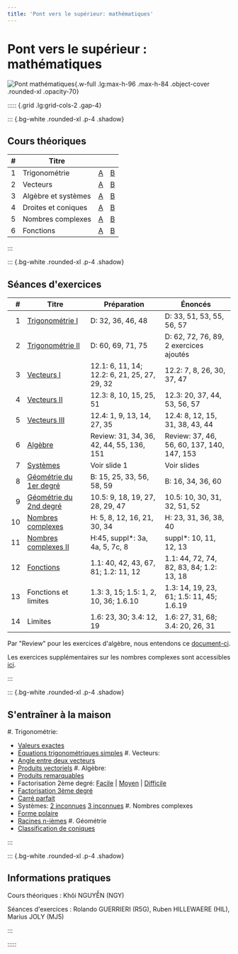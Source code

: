 ```yaml
---
title: 'Pont vers le supérieur: mathématiques'
---
```


# Pont vers le supérieur : mathématiques

![Pont mathématiques](/images/PM1C.png){.w-full .lg:max-h-96 .max-h-84 .object-cover .rounded-xl .opacity-70}

::::: {.grid .lg:grid-cols-2 .gap-4}

::: {.bg-white .rounded-xl .p-4 .shadow}

## Cours théoriques

|   # | Titre               |                                                                    |                                                                    |
| --: | ------------------- | :----------------------------------------------------------------: | :----------------------------------------------------------------: |
|   1 | Trigonométrie       |           [A](/PM1C/slides/01-trigonometry?boardName=A)            |           [B](/PM1C/slides/01-trigonometry?boardName=B)            |
|   2 | Vecteurs            |              [A](/PM1C/slides/02-vectors?boardName=A)              |              [B](/PM1C/slides/02-vectors?boardName=B)              |
|   3 | Algèbre et systèmes |              [A](/PM1C/slides/03-algebra?boardName=A)              |              [B](/PM1C/slides/03-algebra?boardName=B)              |
|   4 | Droites et coniques | [A](/PM1C/slides/04-straight-lines-and-conic-sections?boardName=A) | [B](/PM1C/slides/04-straight-lines-and-conic-sections?boardName=B) |
|   5 | Nombres complexes   |          [A](/PM1C/slides/05-complex-numbers?boardName=A)          |          [B](/PM1C/slides/05-complex-numbers?boardName=B)          |
|   6 | Fonctions           |             [A](/PM1C/slides/06-functions?boardName=A)             |             [B](/PM1C/slides/06-functions?boardName=B)             |

:::

::: {.bg-white .rounded-xl .p-4 .shadow}

## Séances d'exercices

|   # | Titre                                                       | Préparation                                  | Énoncés                                    |
| --: | ----------------------------------------------------------- | -------------------------------------------- | ------------------------------------------ |
|   1 | [Trigonométrie I](/PM1C/exercises/01-trigonometry)          | D: 32, 36, 46, 48                            | D: 33, 51, 53, 55, 56, 57                  |
|   2 | [Trigonométrie II](/PM1C/exercises/02-trigonometry)         | D: 60, 69, 71, 75                            | D: 62, 72, 76, 89, 2 exercices ajoutés     |
|   3 | [Vecteurs I](/PM1C/exercises/03-vectors)                    | 12.1: 6, 11, 14; 12.2: 6, 21, 25, 27, 29, 32 | 12.2: 7, 8, 26, 30, 37, 47                 |
|   4 | [Vecteurs II](/PM1C/exercises/04-vectors)                   | 12.3: 8, 10, 15, 25, 51                      | 12.3: 20, 37, 44, 53, 56, 57               |
|   5 | [Vecteurs III](/PM1C/exercises/05-vectors)                  | 12.4: 1, 9, 13, 14, 27, 35                   | 12.4: 8, 12, 15, 31, 38, 43, 44            |
|   6 | [Algèbre](/PM1C/exercises/06-algebra)                       | Review: 31, 34, 36, 42, 44, 55, 136, 151     | Review: 37, 46, 56, 60, 137, 140, 147, 153 |
|   7 | [Systèmes](/PM1C/exercises/07-simultaneous-equations)       | Voir slide 1                                 | Voir slides                                |
|   8 | [Géométrie du 1er degré](/PM1C/exercises/08-straight-lines) | B: 15, 25, 33, 56, 58, 59                    | B: 16, 34, 36, 60                          |
|   9 | [Géométrie du 2nd degré](/PM1C/exercises/09-conic-sections) | 10.5: 9, 18, 19, 27, 28, 29, 47              | 10.5: 10, 30, 31, 32, 51, 52               |
|  10 | [Nombres complexes](/PM1C/exercises/10-complex-numbers)     | H: 5, 8, 12, 16, 21, 30, 34                  | H: 23, 31, 36, 38, 40                      |
|  11 | [Nombres complexes II](/PM1C/exercises/11-complex-numbers)  | H:45, suppl*: 3a, 4a, 5, 7c, 8               | suppl*: 10, 11, 12, 13                     |
|  12 | [Fonctions](/PM1C/exercises/12-functions)                   | 1.1: 40, 42, 43, 67, 81; 1.2: 11, 12         | 1.1: 44, 72, 74, 82, 83, 84; 1.2: 13, 18   |
|  13 | Fonctions et limites                                        | 1.3: 3, 15; 1.5: 1, 2, 10, 36; 1.6.10        | 1.3: 14, 19, 23, 61; 1.5: 11, 45; 1.6.19   |
|  14 | Limites                                                     | 1.6: 23, 30; 3.4: 12, 19                     | 1.6: 27, 31, 68; 3.4: 20, 26, 31           |

Par "Review" pour les exercices d'algèbre,
nous entendons ce [document-ci](https://www.stewartcalculus.com/data/ESSENTIAL%20CALCULUS%20Early%20Transcendentals/upfiles/ess-reviewofalgebra.pdf).

Les exercices supplémentaires sur les nombres complexes sont accessibles [ici](/documents/complex-numbers.pdf).

:::

::: {.bg-white .rounded-xl .p-4 .shadow}

## S'entraîner à la maison

#. Trigonométrie:
   - [Valeurs exactes](/PM1C/practice/trigonometry/exact_values)
   - [Équations trigonométriques simples](/PM1C/practice/trigonometry/simple-equations)
#. Vecteurs:
   - [Angle entre deux vecteurs](/PM1C/practice/vectors/angle)
   - [Produits vectoriels](/PM1C/practice/vectors/cross-product)
#. Algèbre:
   - [Produits remarquables](/PM1C/practice/algebra/binomial-identity)
   - Factorisation 2ème degré:  [Facile](/PM1C/practice/algebra/factorisation-deg2-easy) | [Moyen](/PM1C/practice/algebra/factorisation-deg2-medium) | [Difficile](/PM1C/practice/algebra/factorisation-deg2-hard)
   - [Factorisation 3ème degré](/PM1C/practice/algebra/factorisation-deg3)
   - [Carré parfait](/PM1C/practice/algebra/complete-square)
   - Systèmes: [2 inconnues](/PM1C/practice/algebra/systems-2-vars) [3 inconnues](/PM1C/practice/algebra/systems-3-vars)
#. Nombres complexes
   - [Forme polaire](/PM1C/practice/algebra/complex-polar-form)
   - [Racines n-ièmes](/PM1C/practice/algebra/complex-roots)
#. Géométrie
   - [Classification de coniques](/PM1C/practice/geometry/conic-sections)

:::

::: {.bg-white .rounded-xl .p-4 .shadow}

## Informations pratiques

Cours théoriques
: Khôi NGUYỄN (NGY)

Séances d'exercices
: Rolando GUERRIERI (R5G), Ruben HILLEWAERE (HIL), Marius JOLY (MJ5)

:::

:::::